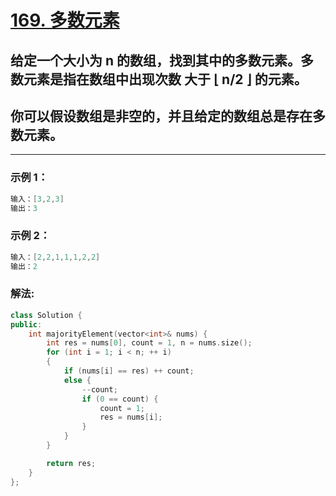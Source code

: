 # **[169. 多数元素](https://leetcode-cn.com/problems/majority-element/)**
 
## 给定一个大小为 n 的数组，找到其中的多数元素。多数元素是指在数组中出现次数 大于 ⌊ n/2 ⌋ 的元素。

## 你可以假设数组是非空的，并且给定的数组总是存在多数元素。

---

### **示例 1：**

```c
输入：[3,2,3]
输出：3
```

### **示例 2：**

```c
输入：[2,2,1,1,1,2,2]
输出：2
```

### **解法:**

```c++
class Solution {
public:    
    int majorityElement(vector<int>& nums) {
        int res = nums[0], count = 1, n = nums.size();
        for (int i = 1; i < n; ++ i)
        {
            if (nums[i] == res) ++ count;
            else {
                --count;
                if (0 == count) {
                    count = 1;
                    res = nums[i];
                }
            }
        }

        return res;
    }
};
```
